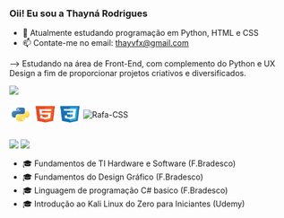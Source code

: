 ### Oii! Eu sou a Thayná Rodrigues

- 🌱 Atualmente estudando programação em Python, HTML e CSS
- 📫 Contate-me no email: thayvfx@gmail.com

--> Estudando na área de Front-End, com complemento do Python e UX Design 
a fim de proporcionar projetos criativos e diversificados.

<picture>
<source 
  srcset="https://github-readme-stats.vercel.app/api?username=thaynarlt&show_icons=true&theme=dark"
  media="(prefers-color-scheme: dark)"
/>
<source
  srcset="https://github-readme-stats.vercel.app/api?username=anuraghazra&show_icons=true"
  media="(prefers-color-scheme: light), (prefers-color-scheme: no-preference)"
/>
<img src="https://github-readme-stats.vercel.app/api?username=anuraghazra&show_icons=true" />
</picture>


<div style="display: inline_block"><br>
  



  <img align="center" alt="Rafa-Python" height="30" width="40" src="https://raw.githubusercontent.com/devicons/devicon/master/icons/python/python-original.svg">
  <img align="center" alt="Rafa-HTML" height="30" width="40" src="https://raw.githubusercontent.com/devicons/devicon/master/icons/html5/html5-original.svg">
  <img align="center" alt="Rafa-CSS" height="30" width="40" src="https://raw.githubusercontent.com/devicons/devicon/master/icons/css3/css3-original.svg">
  <img align="center" alt="Rafa-CSS" height="30" width="40" src="https://upload.wikimedia.org/wikipedia/commons/1/18/C_Programming_Language.svg">
  
  
  ##
 
<div>  
  <a href = "mailto:thayvfx@gmail.com"><img src="https://img.shields.io/badge/-Gmail-%23333?style=for-the-badge&logo=gmail&logoColor=white" target="_blank"></a>
  <a href="https://www.linkedin.com/in/thayna-tolentino-405390264/" target="_blank"><img src="https://img.shields.io/badge/-LinkedIn-%230077B5?style=for-the-badge&logo=linkedin&logoColor=white" target="_blank"></a> 
  
- 🎓 Fundamentos de TI Hardware e Software (F.Bradesco)
- 🎓 Fundamentos do Design Gráfico (F.Bradesco)
- 🎓 Linguagem de programação C# basico (F.Bradesco)
- 🎓 Introdução ao Kali Linux do Zero para Iniciantes (Udemy)
</div>
